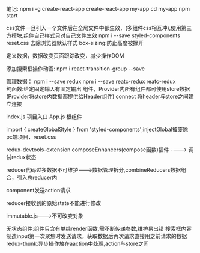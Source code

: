 笔记:
npm i -g create-react-app
create-react-app my-app
cd my-app
npm start

css文件一旦引入一个文件后在全局文件中都生效，(多组件css相互冲),使用第三方模块,组件自己样式只对自己文件生效
npm i --save styled-components
reset.css 去除浏览器默认样式
box-sizing:防止高度被撑开

定义数据，数据改变页面跟踪改变，减少操作DOM

添加搜索框操作动画:
npm i react-transition-group --save

管理数据：
npm i --save redux
npm i --save reatc-redux
reatc-redux  
纯函数:给定固定输入有固定输出
<Provider/>组件，Provider内所有组件都可使用store数据(Provider将store内数据都提供给Header组件)
connect 将header与store之间建立连接

index.js   项目入口
App.js  根组件

import { createGlobalStyle } from 'styled-components';injectGlobal被废除
pc端项目，reset.css


redux-devtools-extension composeEnhancers(compose函数)插件 ---->  调试redux状态

reducer代码过多数据不可维护--->数据管理拆分,combineReducers数据组合，引入总reducer内

component发送action请求

reducer接收到的原始state不能进行修改

immutable.js--->不可改变对象


无状态组件:组件只含有单纯render函数,需不断传递参数,维护易出错
搜索框内容制造input第一次聚焦时发送请求，获取数据后再次请求直接用之前请求的数据
redux-thunk:异步操作放在aaction中处理,action与store之间